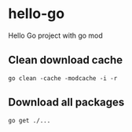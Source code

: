 # hello-go
Hello Go project with go mod

## Clean download cache

```
go clean -cache -modcache -i -r
```

## Download all packages

```
go get ./...
```